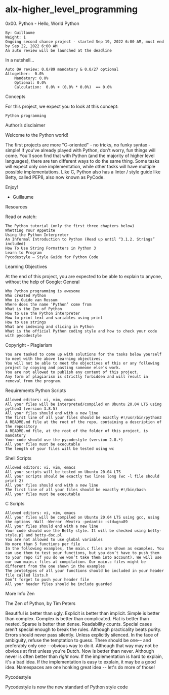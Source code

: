 # alx-higher_level_programming
0x00. Python - Hello, World
Python

    By: Guillaume
    Weight: 1
    Ongoing second chance project - started Sep 19, 2022 6:00 AM, must end by Sep 22, 2022 6:00 AM
    An auto review will be launched at the deadline

In a nutshell…

    Auto QA review: 0.0/89 mandatory & 0.0/27 optional
    Altogether:  0.0%
        Mandatory: 0.0%
        Optional: 0.0%
        Calculation:  0.0% + (0.0% * 0.0%)  == 0.0%

Concepts

For this project, we expect you to look at this concept:

    Python programming

Author’s disclaimer

Welcome to the Python world!

The first projects are more "C-oriented" - no tricks, no funky syntax - simple!
If you've already played with Python, don't worry, fun things will come.
You'll soon find that with Python (and the majority of higher level languages), there are ten different ways to do the same thing. Some tasks will expect only one implementation, while other tasks will have multiple possible implementations.
Like C, Python also has a linter / style guide like Betty, called PEP8, also now known as PyCode.

Enjoy!

- Guillaume

Resources

Read or watch:

    The Python tutorial (only the first three chapters below)
    Whetting Your Appetite
    Using the Python Interpreter
    An Informal Introduction to Python (Read up until “3.1.2. Strings” included)
    How To Use String Formatters in Python 3
    Learn to Program
    Pycodestyle – Style Guide for Python Code

Learning Objectives

At the end of this project, you are expected to be able to explain to anyone, without the help of Google:
General

    Why Python programming is awesome
    Who created Python
    Who is Guido van Rossum
    Where does the name ‘Python’ come from
    What is the Zen of Python
    How to use the Python interpreter
    How to print text and variables using print
    How to use strings
    What are indexing and slicing in Python
    What is the official Python coding style and how to check your code with pycodestyle

Copyright - Plagiarism

    You are tasked to come up with solutions for the tasks below yourself to meet with the above learning objectives.
    You will not be able to meet the objectives of this or any following project by copying and pasting someone else’s work.
    You are not allowed to publish any content of this project.
    Any form of plagiarism is strictly forbidden and will result in removal from the program.

Requirements
Python Scripts

    Allowed editors: vi, vim, emacs
    All your files will be interpreted/compiled on Ubuntu 20.04 LTS using python3 (version 3.8.5)
    All your files should end with a new line
    The first line of all your files should be exactly #!/usr/bin/python3
    A README.md file at the root of the repo, containing a description of the repository
    A README.md file, at the root of the folder of this project, is mandatory
    Your code should use the pycodestyle (version 2.8.*)
    All your files must be executable
    The length of your files will be tested using wc

Shell Scripts

    Allowed editors: vi, vim, emacs
    All your scripts will be tested on Ubuntu 20.04 LTS
    All your scripts should be exactly two lines long (wc -l file should print 2)
    All your files should end with a new line
    The first line of all your files should be exactly #!/bin/bash
    All your files must be executable

C Scripts

    Allowed editors: vi, vim, emacs
    All your files will be compiled on Ubuntu 20.04 LTS using gcc, using the options -Wall -Werror -Wextra -pedantic -std=gnu89
    All your files should end with a new line
    Your code should use the Betty style. It will be checked using betty-style.pl and betty-doc.pl
    You are not allowed to use global variables
    No more than 5 functions per file
    In the following examples, the main.c files are shown as examples. You can use them to test your functions, but you don’t have to push them to your repo (if you do we won’t take them into account). We will use our own main.c files at compilation. Our main.c files might be different from the one shown in the examples
    The prototypes of all your functions should be included in your header file called lists.h
    Don’t forget to push your header file
    All your header files should be include guarded

More Info
Zen

The Zen of Python, by Tim Peters

Beautiful is better than ugly.
Explicit is better than implicit.
Simple is better than complex.
Complex is better than complicated.
Flat is better than nested.
Sparse is better than dense.
Readability counts.
Special cases aren't special enough to break the rules.
Although practicality beats purity.
Errors should never pass silently.
Unless explicitly silenced.
In the face of ambiguity, refuse the temptation to guess.
There should be one-- and preferably only one --obvious way to do it.
Although that way may not be obvious at first unless you're Dutch.
Now is better than never.
Although never is often better than *right* now.
If the implementation is hard to explain, it's a bad idea.
If the implementation is easy to explain, it may be a good idea.
Namespaces are one honking great idea -- let's do more of those!

Pycodestyle

Pycodestyle is now the new standard of Python style code


